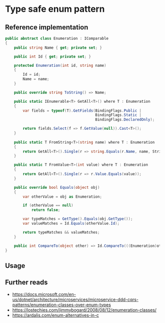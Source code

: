 # Type safe enum pattern
## Reference implementation
```csharp
public abstract class Enumeration : IComparable
{
    public string Name { get; private set; }

    public int Id { get; private set; }

    protected Enumeration(int id, string name)
    {
        Id = id;
        Name = name;
    }

    public override string ToString() => Name;

    public static IEnumerable<T> GetAll<T>() where T : Enumeration
    {
        var fields = typeof(T).GetFields(BindingFlags.Public |
                                         BindingFlags.Static |
                                         BindingFlags.DeclaredOnly);

        return fields.Select(f => f.GetValue(null)).Cast<T>();
    }
    
    public static T FromString<T>(string name) where T : Enumeration
    {
        return GetAll<T>().Single(r => string.Equals(r.Name, name, StringComparison.OrdinalIgnoreCase));
    }

    public static T FromValue<T>(int value) where T : Enumeration
    {
        return GetAll<T>().Single(r => r.Value.Equals(value));
    }

    public override bool Equals(object obj)
    {
        var otherValue = obj as Enumeration;

        if (otherValue == null)
            return false;

        var typeMatches = GetType().Equals(obj.GetType());
        var valueMatches = Id.Equals(otherValue.Id);

        return typeMatches && valueMatches;
    }

    public int CompareTo(object other) => Id.CompareTo(((Enumeration)other).Id);
}
```
## Usage


## Further reads
- https://docs.microsoft.com/en-us/dotnet/architecture/microservices/microservice-ddd-cqrs-patterns/enumeration-classes-over-enum-types
- https://lostechies.com/jimmybogard/2008/08/12/enumeration-classes/
- https://ardalis.com/enum-alternatives-in-c

